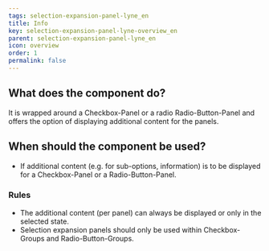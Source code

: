```yaml
---
tags: selection-expansion-panel-lyne_en
title: Info
key: selection-expansion-panel-lyne-overview_en
parent: selection-expansion-panel-lyne_en
icon: overview
order: 1
permalink: false
---
```


## What does the component do?
It is wrapped around a Checkbox-Panel or a radio Radio-Button-Panel and offers the option of displaying additional content for the panels.

## When should the component be used?
* If additional content (e.g. for sub-options, information) is to be displayed for a Checkbox-Panel or a Radio-Button-Panel.

### Rules
* The additional content (per panel) can always be displayed or only in the selected state.
* Selection expansion panels should only be used within Checkbox-Groups and Radio-Button-Groups.